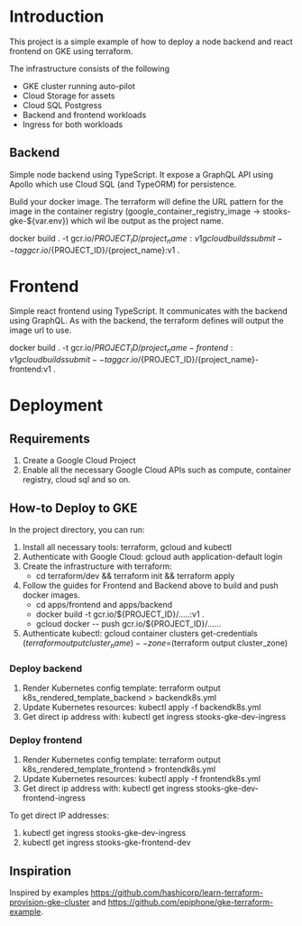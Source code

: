# Introduction
This project is a simple example of how to deploy a node backend and react frontend on GKE using terraform.

The infrastructure consists of the following
- GKE cluster running auto-pilot
- Cloud Storage for assets
- Cloud SQL Postgress
- Backend and frontend workloads
- Ingress for both workloads

## Backend
Simple node backend using TypeScript. It expose a GraphQL API using Apollo which use Cloud SQL (and TypeORM) for persistence. 

Build your docker image. The terraform will define the URL pattern for the image in the container registry (google_container_registry_image -> stooks-gke-${var.env}) which wil lbe output as the project name.

docker build . -t gcr.io/${PROJECT_ID}/{project_name}:v1
gcloud builds submit --tag gcr.io/${PROJECT_ID}/{project_name}:v1 .

# Frontend
Simple react frontend using TypeScript. It communicates with the backend using GraphQL. As with the backend, the terraform defines will output the image url to use.

docker build . -t gcr.io/${PROJECT_ID}/{project_name}-frontend:v1
gcloud builds submit --tag gcr.io/${PROJECT_ID}/{project_name}-frontend:v1 .

# Deployment

## Requirements
1. Create a Google Cloud Project
2. Enable all the necessary Google Cloud APIs such as compute, container registry, cloud sql and so on.

## How-to Deploy to GKE

In the project directory, you can run:

1. Install all necessary tools: terraform, gcloud and kubectl
2. Authenticate with Google Cloud: gcloud auth application-default login
3. Create the infrastructure with terraform: 
    - cd terraform/dev && terraform init && terraform apply
4. Follow the guides for Frontend and Backend above to build and push docker images.
    - cd apps/frontend and apps/backend
    - docker build -t gcr.io/${PROJECT_ID}/.....:v1 .
    - gcloud docker -- push gcr.io/${PROJECT_ID}/......
5. Authenticate kubectl: gcloud container clusters get-credentials $(terraform output cluster_name) --zone=$(terraform output cluster_zone)

### Deploy backend
1. Render Kubernetes config template: terraform output k8s_rendered_template_backend > backendk8s.yml
2. Update Kubernetes resources: kubectl apply -f backendk8s.yml
3. Get direct ip address with: kubectl get ingress stooks-gke-dev-ingress

### Deploy frontend 
1. Render Kubernetes config template: terraform output k8s_rendered_template_frontend > frontendk8s.yml
2. Update Kubernetes resources: kubectl apply -f frontendk8s.yml
3. Get direct ip address with: kubectl get ingress stooks-gke-dev-frontend-ingress

To get direct IP addresses:
1. kubectl get ingress stooks-gke-dev-ingress
2. kubectl get ingress stooks-gke-frontend-dev

## Inspiration

Inspired by examples https://github.com/hashicorp/learn-terraform-provision-gke-cluster and https://github.com/epiphone/gke-terraform-example.